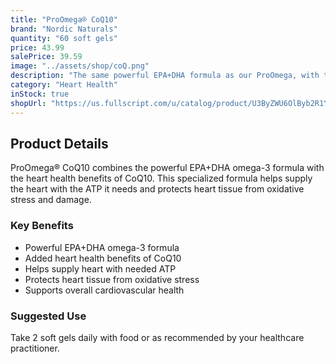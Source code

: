 ```yaml
---
title: "ProOmega® CoQ10"
brand: "Nordic Naturals"
quantity: "60 soft gels"
price: 43.99
salePrice: 39.59
image: "../assets/shop/coQ.png"
description: "The same powerful EPA+DHA formula as our ProOmega, with the added heart health benefits of CoQ10. This formula helps supply the heart with the ATP it needs, and protects heart tissue from oxidative stress and damage."
category: "Heart Health"
inStock: true
shopUrl: "https://us.fullscript.com/u/catalog/product/U3ByZWU6OlByb2R1Y3QtNjQxMjY=?query=%22ProOmega%C2%AE+CoQ10+%22&variant=U3ByZWU6OlZhcmlhbnQtNjE5NTQ%3D"
---
```


## Product Details

ProOmega® CoQ10 combines the powerful EPA+DHA omega-3 formula with the heart health benefits of CoQ10. This specialized formula helps supply the heart with the ATP it needs and protects heart tissue from oxidative stress and damage.

### Key Benefits

- Powerful EPA+DHA omega-3 formula
- Added heart health benefits of CoQ10
- Helps supply heart with needed ATP
- Protects heart tissue from oxidative stress
- Supports overall cardiovascular health

### Suggested Use

Take 2 soft gels daily with food or as recommended by your healthcare practitioner.
